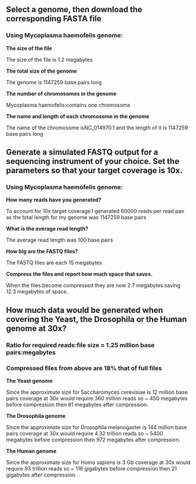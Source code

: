 ## Select a genome, then download the corresponding FASTA file

### Using Mycoplasma haemofelis genome:

__The size of the file__

The size of the file is 1.2 megabytes

__The total size of the genome__ 

The genome is 1147259 base pairs long

__The number of chromosomes in the genome__ 

Mycoplasma haemofelis contains one chromosome

__The name and length of each chromosome in the genome__ 

The name of the chromosome isNC_014970.1 and the length of it is 1147259 base pairs long

## Generate a simulated FASTQ output for a sequencing instrument of your choice. Set the parameters so that your target coverage is 10x.

### Using Mycoplasma haemofelis genome:

__How many reads have you generated?__

To account for 10x target coverage I generated 60000 reads per read pair as the total length for my genome was 1147259 base pairs

__What is the average read length?__

The average read length was 100 base pairs

__How big are the FASTQ files?__

The FASTQ files are each 15 megabytes

__Compress the files and report how much space that saves.__

When the files become compressed they are now 2.7 megabytes saving 12.3 megabytes of space. 

## How much data would be generated when covering the Yeast, the Drosophila or the Human genome at 30x?

### Ratio for required reads:file size = 1.25 million base pairs:megabytes
### Compressed files from above are 18% that of full files

__The Yeast genome__

Since the approximate size for Saccharomyces cerevisiae is 12 million base pairs coverage at 30x would require 360 million reads so ~ 450 megabytes before compression then 81 megabytes after compression. 

__The Drosophila genome__

Since the approximate size for Drosophila melanogaster is 144 million base pairs coverage at 30x would require 4.32 trillion reads so ~ 5400 megabytes before compression then 972 megabytes after compression.

__The Human genome__

Since the approximate size for Homo sapiens is 3 Gb coverage at 30x would require 93 trillion reads so ~ 116 gigabytes before compression then 21 gigabytes after compression.
